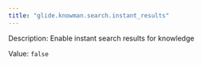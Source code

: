 ```yaml
---
title: "glide.knowman.search.instant_results"
---
```


Description: Enable instant search results for knowledge

Value: `false`